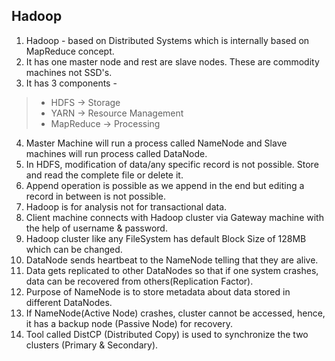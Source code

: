 ## Hadoop

1. Hadoop - based on Distributed Systems which is internally based on MapReduce concept.
2. It has one master node and rest are slave nodes. These are commodity machines not SSD's.
3. It has 3 components -

> - HDFS  -> Storage 
> - YARN  -> Resource Management
> - MapReduce -> Processing

4. Master Machine will run a process called NameNode and Slave machines will run process called DataNode.
5. In HDFS, modification of data/any specific record is not possible. Store and read the complete file or delete it.
6. Append operation is possible as we append in the end but editing a record in between is not possible.
7. Hadoop is for analysis not for transactional data.
8. Client machine connects with Hadoop cluster via Gateway machine with the help of username & password.
9. Hadoop cluster like any FileSystem has default Block Size of 128MB which can be changed.
10. DataNode sends heartbeat to the NameNode telling that they are alive.
11. Data gets replicated to other DataNodes so that if one system crashes, data can be recovered from others(Replication Factor).
12. Purpose of NameNode is to store metadata about data stored in different DataNodes.
13. If NameNode(Active Node) crashes, cluster cannot be accessed, hence, it has a backup node (Passive Node) for recovery.
14. Tool called DistCP (Distributed Copy) is used to synchronize the two clusters (Primary & Secondary).
